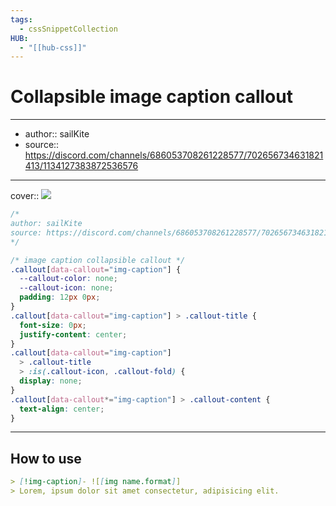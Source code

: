 ```yaml
---
tags:
  - cssSnippetCollection 
HUB:
  - "[[hub-css]]"
---
```

# Collapsible image caption callout

---

- author:: sailKite
- source:: https://discord.com/channels/686053708261228577/702656734631821413/1134127383872536576

---

cover:: ![](https://i.imgur.com/mquPDHu.gif)

```css
/*
author: sailKite
source: https://discord.com/channels/686053708261228577/702656734631821413/1134127383872536576
*/

/* image caption collapsible callout */
.callout[data-callout="img-caption"] {
  --callout-color: none;
  --callout-icon: none;
  padding: 12px 0px;
}
.callout[data-callout="img-caption"] > .callout-title {
  font-size: 0px;
  justify-content: center;
}
.callout[data-callout="img-caption"]
  > .callout-title
  > :is(.callout-icon, .callout-fold) {
  display: none;
}
.callout[data-callout*="img-caption"] > .callout-content {
  text-align: center;
}
```

---

## How to use

```md
> [!img-caption]- ![[img name.format]]
> Lorem, ipsum dolor sit amet consectetur, adipisicing elit.
```
